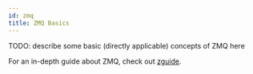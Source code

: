 ```yaml
---
id: zmq
title: ZMQ Basics
---
```


TODO: describe some basic (directly applicable) concepts of ZMQ here

For an in-depth guide about ZMQ, check out [zguide](http://zguide.zeromq.org/page:all).
